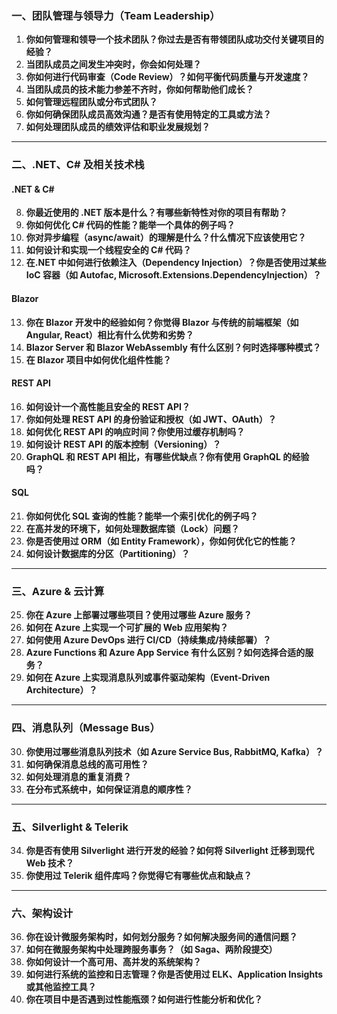 ### **一、团队管理与领导力（Team Leadership）**
1. **你如何管理和领导一个技术团队？你过去是否有带领团队成功交付关键项目的经验？**  
2. **当团队成员之间发生冲突时，你会如何处理？**  
3. **你如何进行代码审查（Code Review）？如何平衡代码质量与开发速度？**  
4. **当团队成员的技术能力参差不齐时，你如何帮助他们成长？**  
5. **如何管理远程团队或分布式团队？**  
6. **你如何确保团队成员高效沟通？是否有使用特定的工具或方法？**  
7. **如何处理团队成员的绩效评估和职业发展规划？**  

---

### **二、.NET、C# 及相关技术栈**
#### **.NET & C#**
8. **你最近使用的 .NET 版本是什么？有哪些新特性对你的项目有帮助？**  
9. **你如何优化 C# 代码的性能？能举一个具体的例子吗？**  
10. **你对异步编程（async/await）的理解是什么？什么情况下应该使用它？**  
11. **如何设计和实现一个线程安全的 C# 代码？**  
12. **在.NET 中如何进行依赖注入（Dependency Injection）？你是否使用过某些 IoC 容器（如 Autofac, Microsoft.Extensions.DependencyInjection）？**  

#### **Blazor**
13. **你在 Blazor 开发中的经验如何？你觉得 Blazor 与传统的前端框架（如 Angular, React）相比有什么优势和劣势？**  
14. **Blazor Server 和 Blazor WebAssembly 有什么区别？何时选择哪种模式？**  
15. **在 Blazor 项目中如何优化组件性能？**  

#### **REST API**
16. **如何设计一个高性能且安全的 REST API？**  
17. **你如何处理 REST API 的身份验证和授权（如 JWT、OAuth）？**  
18. **如何优化 REST API 的响应时间？你使用过缓存机制吗？**  
19. **如何设计 REST API 的版本控制（Versioning）？**  
20. **GraphQL 和 REST API 相比，有哪些优缺点？你有使用 GraphQL 的经验吗？**  

#### **SQL**
21. **你如何优化 SQL 查询的性能？能举一个索引优化的例子吗？**  
22. **在高并发的环境下，如何处理数据库锁（Lock）问题？**  
23. **你是否使用过 ORM（如 Entity Framework），你如何优化它的性能？**  
24. **如何设计数据库的分区（Partitioning）？**  

---

### **三、Azure & 云计算**
25. **你在 Azure 上部署过哪些项目？使用过哪些 Azure 服务？**  
26. **如何在 Azure 上实现一个可扩展的 Web 应用架构？**  
27. **如何使用 Azure DevOps 进行 CI/CD（持续集成/持续部署）？**  
28. **Azure Functions 和 Azure App Service 有什么区别？如何选择合适的服务？**  
29. **如何在 Azure 上实现消息队列或事件驱动架构（Event-Driven Architecture）？**  

---

### **四、消息队列（Message Bus）**
30. **你使用过哪些消息队列技术（如 Azure Service Bus, RabbitMQ, Kafka）？**  
31. **如何确保消息总线的高可用性？**  
32. **如何处理消息的重复消费？**  
33. **在分布式系统中，如何保证消息的顺序性？**  

---

### **五、Silverlight & Telerik**
34. **你是否有使用 Silverlight 进行开发的经验？如何将 Silverlight 迁移到现代 Web 技术？**  
35. **你使用过 Telerik 组件库吗？你觉得它有哪些优点和缺点？**  

---

### **六、架构设计**
36. **你在设计微服务架构时，如何划分服务？如何解决服务间的通信问题？**  
37. **如何在微服务架构中处理跨服务事务？（如 Saga、两阶段提交）**  
38. **你如何设计一个高可用、高并发的系统架构？**  
39. **如何进行系统的监控和日志管理？你是否使用过 ELK、Application Insights 或其他监控工具？**  
40. **你在项目中是否遇到过性能瓶颈？如何进行性能分析和优化？**  
